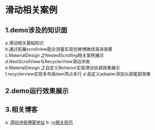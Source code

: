 # 滑动相关案例<br>

## 1.demo涉及的知识面<br>
a.滑动相关基础知识<br>
b.通过拓展scrollview配合测量实现仿微博微信渐进效果<br>
c.MaterialDesign 之NestedScrolling相关案例展示<br>
d.NestScrollView与RecyclerView滑动冲突<br>
e.MaterialDesign 之自定义Behavior实现滑动协调效果展示<br>
f.recyclerview实现多布局item项占多行
d.自定义adapter添加头部尾部效果

## 2.demo运行效果展示<br>

## 3.相关博客<br>
a. [滑动冲突博客地址](https://blog.csdn.net/crazyZhangxl/article/details/81110464)
b. [rv相关技巧](https://blog.csdn.net/crazyZhangxl/article/details/81407133)



